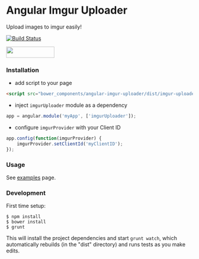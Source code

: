Angular Imgur Uploader
======================

Upload images to imgur easily!

[![Build Status](https://travis-ci.org/miller-time/angular-image-uploader.svg?branch=master)](https://travis-ci.org/miller-time/angular-image-uploader)

<img src="http://benschwarz.github.io/bower-badges/badge@2x.png?pkgname=angular-imgur-uploader" width="130" height="30">

### Installation

* add script to your page

```html
<script src="bower_components/angular-imgur-uploader/dist/imgur-uploader.min.js"></script>
```

* inject `imgurUploader` module as a dependency

```javascript
app = angular.module('myApp', ['imgurUploader']);
```

* configure `imgurProvider` with your Client ID

```javascript
app.config(function(imgurProvider) {
    imgurProvider.setClientId('myClientID');
});
```

### Usage

See [examples](examples/README.md) page.

### Development

First time setup:

```
$ npm install
$ bower install
$ grunt
```

This will install the project dependencies and start `grunt watch`, which automatically
rebuilds (in the "dist" directory) and runs tests as you make edits.
